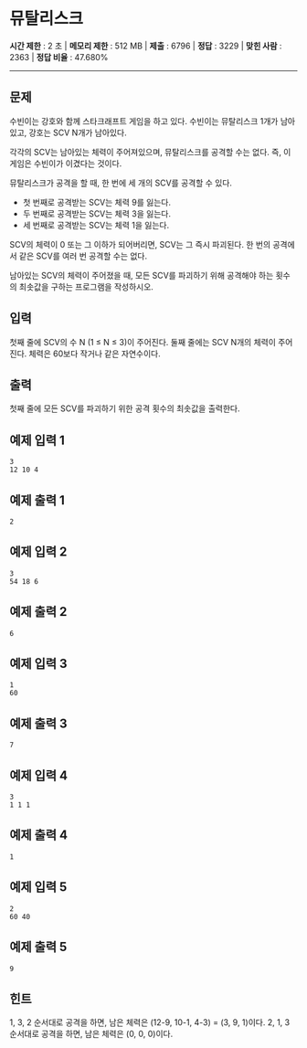 # 뮤탈리스크

**시간 제한** : 2 초 | **메모리 제한** : 512 MB | **제출** : 6796 | **정답** : 3229 | **맞힌 사람** : 2363 | **정답 비율** : 47.680%

---

## 문제

수빈이는 강호와 함께 스타크래프트 게임을 하고 있다. 수빈이는 뮤탈리스크 1개가 남아있고, 강호는 SCV N개가 남아있다.

각각의 SCV는 남아있는 체력이 주어져있으며, 뮤탈리스크를 공격할 수는 없다. 즉, 이 게임은 수빈이가 이겼다는 것이다.

뮤탈리스크가 공격을 할 때, 한 번에 세 개의 SCV를 공격할 수 있다.

- 첫 번째로 공격받는 SCV는 체력 9를 잃는다.
- 두 번째로 공격받는 SCV는 체력 3을 잃는다.
- 세 번째로 공격받는 SCV는 체력 1을 잃는다.

SCV의 체력이 0 또는 그 이하가 되어버리면, SCV는 그 즉시 파괴된다. 한 번의 공격에서 같은 SCV를 여러 번 공격할 수는 없다.

남아있는 SCV의 체력이 주어졌을 때, 모든 SCV를 파괴하기 위해 공격해야 하는 횟수의 최솟값을 구하는 프로그램을 작성하시오.

## 입력

첫째 줄에 SCV의 수 N (1 ≤ N ≤ 3)이 주어진다. 둘째 줄에는 SCV N개의 체력이 주어진다. 체력은 60보다 작거나 같은 자연수이다.

## 출력

첫째 줄에 모든 SCV를 파괴하기 위한 공격 횟수의 최솟값을 출력한다.

## 예제 입력 1

```
3
12 10 4
```

## 예제 출력 1

```
2
```

## 예제 입력 2

```
3
54 18 6
```

## 예제 출력 2

```
6
```

## 예제 입력 3

```
1
60
```

## 예제 출력 3

```
7
```

## 예제 입력 4

```
3
1 1 1
```

## 예제 출력 4

```
1
```

## 예제 입력 5

```
2
60 40
```

## 예제 출력 5

```
9
```

## 힌트

1, 3, 2 순서대로 공격을 하면, 남은 체력은 (12-9, 10-1, 4-3) = (3, 9, 1)이다. 2, 1, 3 순서대로 공격을 하면, 남은 체력은 (0, 0, 0)이다.